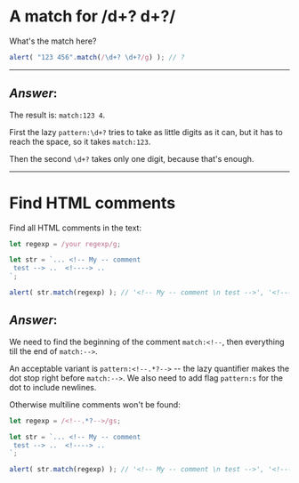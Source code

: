 # A match for /d+? d+?/

What's the match here?

```js
alert( "123 456".match(/\d+? \d+?/g) ); // ?
```

---

## ***Answer***:

The result is: `match:123 4`.

First the lazy `pattern:\d+?` tries to take as little digits as it can, but it has to reach the space, so it takes  `match:123`.

Then the second `\d+?` takes only one digit, because that's enough.

---

# Find HTML comments

Find all HTML comments in the text:

```js
let regexp = /your regexp/g;

let str = `... <!-- My -- comment
 test --> ..  <!----> .. 
`;

alert( str.match(regexp) ); // '<!-- My -- comment \n test -->', '<!---->'
```


## ***Answer***:

We need to find the beginning of the comment `match:<!--`, then everything till the end of `match:-->`.

An acceptable variant is `pattern:<!--.*?-->` -- the lazy quantifier makes the dot stop right before `match:-->`. We also need to add flag `pattern:s` for the dot to include newlines.

Otherwise multiline comments won't be found:

```js run
let regexp = /<!--.*?-->/gs;

let str = `... <!-- My -- comment
 test --> ..  <!----> ..
`;

alert( str.match(regexp) ); // '<!-- My -- comment \n test -->', '<!---->'
```


